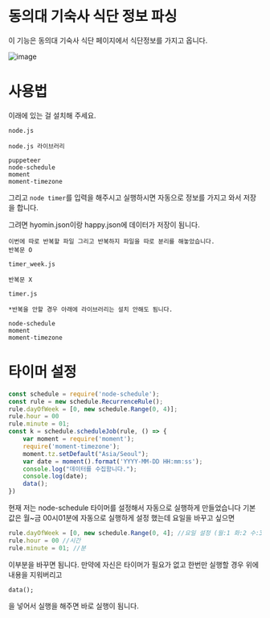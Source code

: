 # 동의대 기숙사 식단 정보 파싱


이 기능은 동의대 기숙사 식단 페이지에서 식단정보를 가지고 옵니다.

![image](https://cdn.discordapp.com/attachments/550267478358622228/836194925321256970/ds.gif)

# 사용법
이래에 있는 걸 설치해 주세요.
```
node.js

node.js 라이브러리
 
puppeteer
node-schedule
moment
moment-timezone
```
그리고 `node timer`를 입력을 해주시고 실행하시면 자동으로 정보를 가지고 와서 저장을 합니다.

그려면 hyomin.json이랑 happy.json에 데이터가 저장이 됨니다.

```
이번에 따로 반복할 파일 그리고 반복하지 파일을 따로 분리를 해놓았습니다.
반복문 O

timer_week.js

반복문 X

timer.js

*반복을 안할 경우 아래에 라이브러리는 설치 안해도 됨니다.

node-schedule
moment
moment-timezone

```

# 타이머 설정
```js
const schedule = require('node-schedule');
const rule = new schedule.RecurrenceRule();
rule.dayOfWeek = [0, new schedule.Range(0, 4)];
rule.hour = 00
rule.minute = 01;
const k = schedule.scheduleJob(rule, () => {
    var moment = require('moment'); 
    require('moment-timezone'); 
    moment.tz.setDefault("Asia/Seoul"); 
    var date = moment().format('YYYY-MM-DD HH:mm:ss');
    console.log("데이터를 수집함니다.");
    console.log(date);
    data();
})
```
현재 저는 node-schedule 타이머를 설정해서 자동으로 실행하게 만들었습니다
기본값은 월~금 00시01분에 자동으로 실행하게 설정 했는데 요일을 바꾸고 싶으면 
```js
rule.dayOfWeek = [0, new schedule.Range(0, 4]; //요일 설정 (월:1 화:2 수:3 목:4 금:5 토:6 일:0)
rule.hour = 00 //시간
rule.minute = 01; //분
```
이부분을 바꾸면 됨니다.
만약에 자신은 타이머가 필요가 없고 한번만 실행할 경우 위에 내용을 지워버리고
```
data();
```
을 넣어서 실행을 해주면 바로 실행이 됨니다.
